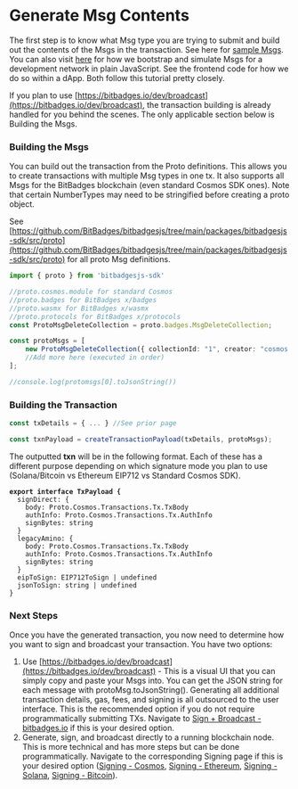 # Generate Msg Contents

The first step is to know what Msg type you are trying to submit and build out the contents of the Msgs in the transaction. See here for [sample Msgs](https://github.com/BitBadges/bitbadges-indexer/blob/master/src/setup). You can also visit [here](https://github.com/BitBadges/bitbadges-indexer/blob/master/src/bootstrap.ts) for how we bootstrap and simulate Msgs for a development network in plain JavaScript. See the frontend code for how we do so within a dApp. Both follow this tutorial pretty closely.

If you plan to use [https://bitbadges.io/dev/broadcast](https://bitbadges.io/dev/broadcast), the transaction building is already handled for you behind the scenes. The only applicable section below is Building the Msgs.

### **Building the Msgs**

You can build out the transaction from the Proto definitions. This allows you to create transactions with multiple Msg types in one tx. It also supports all Msgs for the BitBadges blockchain (even standard Cosmos SDK ones). Note that certain NumberTypes may need to be stringified before creating a proto object.

See [https://github.com/BitBadges/bitbadgesjs/tree/main/packages/bitbadgesjs-sdk/src/proto](https://github.com/BitBadges/bitbadgesjs/tree/main/packages/bitbadgesjs-sdk/src/proto) for all proto Msg definitions.

```typescript
import { proto } from 'bitbadgesjs-sdk'

//proto.cosmos.module for standard Cosmos
//proto.badges for BitBadges x/badges
//proto.wasmx for BitBadges x/wasmx
//proto.protocols for BitBadges x/protocols
const ProtoMsgDeleteCollection = proto.badges.MsgDeleteCollection;

const protoMsgs = [
    new ProtoMsgDeleteCollection({ collectionId: "1", creator: "cosmos..." })
    //Add more here (executed in order)
];

//console.log(protomsgs[0].toJsonString())
```

### Building the Transaction

```typescript
const txDetails = { ... } //See prior page

const txnPayload = createTransactionPayload(txDetails, protoMsgs);
```

The outputted **txn** will be in the following format. Each of these has a different purpose depending on which signature mode you plan to use (Solana/Bitcoin vs Ethereum EIP712 vs Standard Cosmos SDK).

<pre class="language-typescript"><code class="lang-typescript"><strong>export interface TxPayload {
</strong>  signDirect: {
    body: Proto.Cosmos.Transactions.Tx.TxBody
    authInfo: Proto.Cosmos.Transactions.Tx.AuthInfo
    signBytes: string
  }
  legacyAmino: {
    body: Proto.Cosmos.Transactions.Tx.TxBody
    authInfo: Proto.Cosmos.Transactions.Tx.AuthInfo
    signBytes: string
  }
  eipToSign: EIP712ToSign | undefined
  jsonToSign: string | undefined
}
</code></pre>

### Next Steps

Once you have the generated transaction, you now need to determine how you want to sign and broadcast your transaction. You have two options:

1. Use [https://bitbadges.io/dev/broadcast](https://bitbadges.io/dev/broadcast) - This is a visual UI that you can simply copy and paste your Msgs into. You can get the JSON string for each message with protoMsg.toJsonString(). Generating all additional transaction details, gas, fees, and signing is all outsourced to the user interface. This is the recommended option if you do not require programmatically submitting TXs. Navigate to [Sign + Broadcast - bitbadges.io](sign-+-broadcast-bitbadges.io.md) if this is your desired option.
2. Generate, sign, and broadcast directly to a running blockchain node. This is more technical and has more steps but can be done programmatically. Navigate to the corresponding Signing page if this is your desired option ([Signing - Cosmos](signing-cosmos.md), [Signing - Ethereum](signing-ethereum.md), [Signing - Solana](signing-solana.md), [Signing - Bitcoin](signing-bitcoin.md)).
